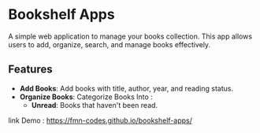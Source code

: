 # Bookshelf Apps
A simple web application to manage your books collection. This app allows users to add, organize, search, and manage books effectively.

## Features
* **Add Books**: Add books with title, author, year, and reading status.
* **Organize Books**: Categorize Books Into :
    * **Unread**: Books that haven't been read.


link Demo : https://fmn-codes.github.io/bookshelf-apps/
